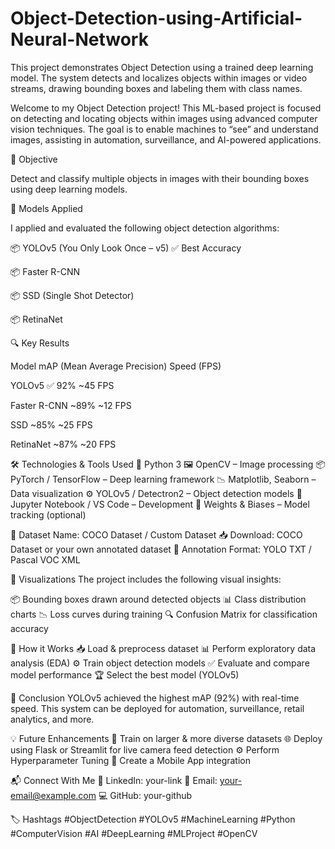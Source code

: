 # Object-Detection-using-Artificial-Neural-Network
This project demonstrates Object Detection using a trained deep learning model. The system detects and localizes objects within images or video streams, drawing bounding boxes and labeling them with class names.

Welcome to my Object Detection project! This ML-based project is focused on detecting and locating objects within images using advanced computer vision techniques. The goal is to enable machines to “see” and understand images, assisting in automation, surveillance, and AI-powered applications.

🚀 Objective

Detect and classify multiple objects in images with their bounding boxes using deep learning models.

🧪 Models Applied

I applied and evaluated the following object detection algorithms:

📦 YOLOv5 (You Only Look Once – v5) ✅ Best Accuracy

📦 Faster R-CNN

📦 SSD (Single Shot Detector)

📦 RetinaNet

🔍 Key Results

Model	mAP (Mean Average Precision)	Speed (FPS)

YOLOv5	✅ 92%	~45 FPS

Faster R-CNN	~89%	~12 FPS

SSD	~85%	~25 FPS

RetinaNet	~87%	~20 FPS


🛠️ Technologies & Tools Used
🐍 Python 3
🖼️ OpenCV – Image processing
📦 PyTorch / TensorFlow – Deep learning framework
📉 Matplotlib, Seaborn – Data visualization
⚙️ YOLOv5 / Detectron2 – Object detection models
🧪 Jupyter Notebook / VS Code – Development
💾 Weights & Biases – Model tracking (optional)

📂 Dataset
Name: COCO Dataset / Custom Dataset
📥 Download: COCO Dataset or your own annotated dataset
📝 Annotation Format: YOLO TXT / Pascal VOC XML

📸 Visualizations
The project includes the following visual insights:

📦 Bounding boxes drawn around detected objects
📊 Class distribution charts
📉 Loss curves during training
🔍 Confusion Matrix for classification accuracy

🧠 How it Works
📥 Load & preprocess dataset
📊 Perform exploratory data analysis (EDA)
⚙️ Train object detection models
✅ Evaluate and compare model performance
🏆 Select the best model (YOLOv5)

📌 Conclusion
YOLOv5 achieved the highest mAP (92%) with real-time speed.
This system can be deployed for automation, surveillance, retail analytics, and more.

💡 Future Enhancements
🧠 Train on larger & more diverse datasets
🌐 Deploy using Flask or Streamlit for live camera feed detection
⚙️ Perform Hyperparameter Tuning
📱 Create a Mobile App integration

📬 Connect With Me
🔗 LinkedIn: your-link
📧 Email: your-email@example.com
💻 GitHub: your-github

🏷️ Hashtags
#ObjectDetection #YOLOv5 #MachineLearning #Python #ComputerVision #AI #DeepLearning #MLProject #OpenCV
